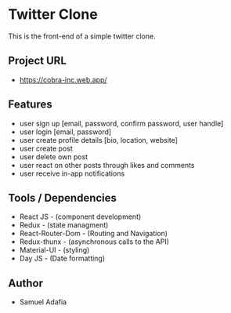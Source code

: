 # Twitter Clone
This is the front-end of a simple twitter clone. 

## Project URL
 - https://cobra-inc.web.app/


## Features
 - user sign up [email, password, confirm password, user handle]
 - user login [email, password]
 - user create profile details [bio, location, website]
 - user create post
 - user delete own post
 - user react on other posts through likes and comments
 - user receive in-app notifications

## Tools / Dependencies
 - React JS - (component development)
 - Redux - (state managment)
 - React-Router-Dom - (Routing and Navigation)
 - Redux-thunx - (asynchronous calls to the API)
 - Material-UI - (styling)
 - Day JS - (Date formatting)

## Author
 - Samuel Adafia
